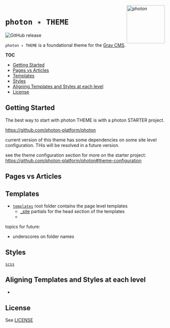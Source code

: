 <a href="https://photon-platform.net/">
    <img src="https://photon-platform.net/images/photon-logo-bg.png" alt="photon" title="photon" align="right" height="120" />
</a>

# `photon ✴ THEME`

![GitHub release](https://img.shields.io/github/release-pre/photon-platform/grav-theme-photon.svg)

`photon ✴ THEME` is a foundational theme for the [Grav CMS](http://github.com/getgrav/grav).



**TOC**
<!-- @import "[TOC]" {cmd="toc" depthFrom=2 depthTo=6 orderedList=false} -->
<!-- code_chunk_output -->

* [Getting Started](#getting-started)
* [Pages vs Articles](#pages-vs-articles)
* [Templates](#templates)
* [Styles](#styles)
* [Aligning Templates and Styles at each level](#aligning-templates-and-styles-at-each-level)
* [License](#license)

<!-- /code_chunk_output -->


## Getting Started
The best way to start with photon THEME is with a photon STARTER project.

https://github.com/photon-platform/photon

current version of this theme has some dependencies on some site level configuration. THis will be resolved in a future version.

see the theme configuration section for more on the starter project:
https://github.com/photon-platform/photon#theme-configuration



## Pages vs Articles


## Templates


- [`templates`](templates)
  root folder contains the page level templates
  - [_site](templates/_site)
    partials for the head section of the templates
  -

topics for future:
- underscores on folder names

## Styles

[`scss`](scss)


## Aligning Templates and Styles at each level

-

## License

See [LICENSE](LICENSE.txt)
